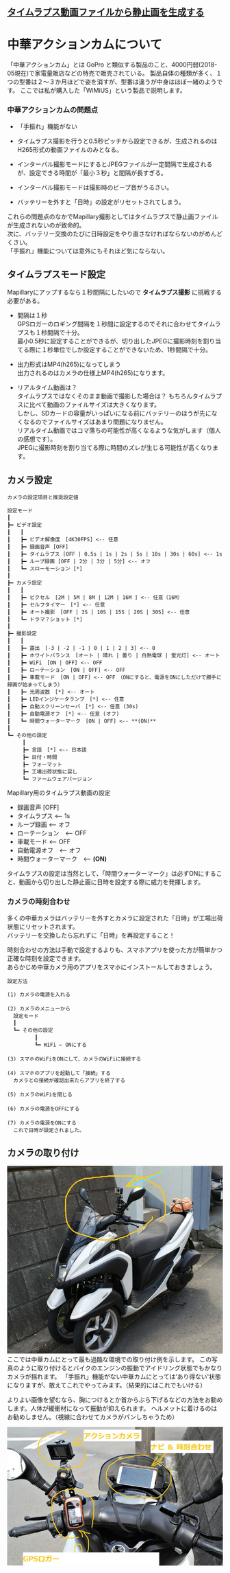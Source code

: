 [タイムラプス動画ファイルから静止画を生成する](README.md)
----

# 中華アクションカムについて

「中華アクションカム」とは GoPro と類似する製品のこと、4000円弱(2018-05現在)で家電量販店などの特売で販売されている。
製品自体の種類が多く、１つの型番は２～３か月ほどで姿を消すが、型番は違うが中身はほぼ一緒のようです。
ここでは私が購入した「WiMiUS」という製品で説明します。


### 中華アクションカムの問題点

 * 「手振れ」機能がない

 * タイムラプス撮影を行うと0.5秒ピッチから設定できるが、生成されるのはH265形式の動画ファイルのみとなる。

 * インターバル撮影モードにするとJPEGファイルが一定間隔で生成されるが、設定できる時間が「最小３秒」と間隔が長すぎる。

 * インターバル撮影モードは撮影時のビープ音がうるさい。

 * バッテリーを外すと「日時」の設定がリセットされてしまう。

これらの問題点のなかでMapillary撮影としてはタイムラプスで静止画ファイルが生成されないのが致命的。  
次に、バッテリー交換のたびに日時設定をやり直さなければならないのがめんどくさい。  
「手振れ」機能については意外にもそれほど気にならない。


## タイムラプスモード設定

Mapillaryにアップするなら１秒間隔にしたいので **タイムラプス撮影** に挑戦する必要がある。

 * 間隔は１秒  
    GPSロガーのロギング間隔を１秒間に設定するのでそれに合わせてタイムラプスも１秒間隔で十分。  
    最小0.5秒に設定することができるが、切り出したJPEGに撮影時刻を割り当てる際に１秒単位でしか設定することができないため、1秒間隔で十分。  

 * 出力形式はMP4(h265)になってしまう  
    出力されるのはカメラの仕様上MP4(h265)になります。

 * リアルタイム動画は？  
    タイムラプスではなくそのまま動画で撮影した場合は？ もちろんタイムラプスに比べて動画のファイルサイズは大きくなります。  
    しかし、SDカードの容量がいっぱいになる前にバッテリーのほうが先になくなるのでファイルサイズはあまり問題になりません。  
    リアルタイム動画ではコマ落ちの可能性が高くなるような気がします（個人の感想です）。  
    JPEGに撮影時刻を割り当てる際に時間のズレが生じる可能性が高くなります。


## カメラ設定

`カメラの設定項目と推奨設定値`
  ```
設定モード
┃
┣━ ビデオ設定
┃　　┃
┃　　┣━ ビデオ解像度　[4K30FPS] <-- 任意
┃　　┣━ 録画音声 [OFF]
┃　　┣━ タイムラプス [OFF | 0.5s | 1s | 2s | 5s | 10s | 30s | 60s] <-- 1s
┃　　┣━ ループ録画 [OFF | 2分 | 3分 | 5分] <-- オフ
┃　　┗━ スローモーション [*]
┃
┣━ カメラ設定
┃　　┃
┃　　┣━ ピクセル　[2M | 5M | 8M | 12M | 16M ] <-- 任意（16M）
┃　　┣━ セルフタイマー　[*] <-- 任意
┃　　┣━ オート撮影　[OFF | 3S | 10S | 15S | 20S | 30S] <-- 任意
┃　　┗━ ドラマ？ショット [*]
┃
┣━ 撮影設定
┃　　┃
┃　　┣━ 露出　[-3 | -2 | -1 | 0 | 1 | 2 | 3] <-- 0
┃　　┣━ ホワイトバランス　[オート | 晴れ | 曇り | 白熱電球 | 蛍光灯] <-- オート
┃　　┣━ WiFi　[ON | OFF] <-- OFF
┃　　┣━ ローテーション　[ON | OFF] <-- OFF
┃　　┣━ 車載モード　[ON | OFF] <-- OFF　（ONにすると、電源をONにしただけで勝手に録画が始まってしまう）
┃　　┣━ 光周波数　[*] <-- オート
┃　　┣━ LEDインジケータランプ　[*] <-- 任意
┃　　┣━ 自動スクリーンセーバ　[*] <-- 任意 (30s)
┃　　┣━ 自動電源オフ　[*] <-- 任意 (オフ)
┃　　┗━ 時間ウォーターマーク　[ON | OFF] <-- **(ON)**
┃
┗━ その他の設定
　　　┃
　　　┣━ 言語　[*] <-- 日本語
　　　┣━ 日付・時間
　　　┣━ フォーマット
　　　┣━ 工場出荷状態に戻し
　　　┗━ ファームウェアバージョン
  ```

Mapillary用のタイムラプス動画の設定

 * 録画音声 [OFF]
 * タイムラプス  <-- 1s
 * ループ録画  <-- オフ
 * ローテーション　<-- OFF
 * 車載モード <-- OFF
 * 自動電源オフ　<-- オフ
 * 時間ウォーターマーク　<-- **(ON)**

タイムラプスの設定は当然として、「時間ウォーターマーク」は必ずONにすること、動画から切り出した静止画に日時を設定する際に威力を発揮します。


### カメラの時刻合わせ

多くの中華カメラはバッテリーを外すとカメラに設定された「日時」が工場出荷状態にリセットされます。  
バッテリーを交換したら忘れずに「日時」を再設定すること！

時刻合わせの方法は手動で設定するよりも、スマホアプリを使った方が簡単かつ正確な時刻を設定できます。  
あらかじめ中華カメラ用のアプリをスマホにインストールしておきましょう。

`設定方法`  
  ```
  (1) カメラの電源を入れる
  
  (2) カメラのメニューから
    設定モード
    ┃
    ┗━ その他の設定
　　　    ┃
　　　    ┗━ WiFi ← ONにする

  (3) スマホのWiFiをONにして、カメラのWiFiに接続する
  
  (4) スマホのアプリを起動して「接続」する
    カメラとの接続が確認出来たらアプリを終了する
    
  (5) カメラのWiFiを閉じる
  
  (6) カメラの電源をOFFにする
  
  (7) カメラの電源をONにする
    これで日時が設定されました。
  ```
  
  
  ## カメラの取り付け

![06368](./DSC06368_LI.jpg)
  ここでは中華カムにとって最も過酷な環境での取り付け例を示します。
  この写真のように取り付けるとバイクのエンジンの振動でアイドリング状態でもかなりカメラが揺れます。
  「手振れ」機能がない中華カムにとっては'あり得ない'状態になりますが、敢えてこれでやってみます。（結果的にはこれでもいける）

  よりよい画像を望むなら、胸につけるとか首からぶら下げるなどの方法をお勧めします。人体が緩衝材になって振動が抑えられます。
  ヘルメットに着けるのはお勧めしません。（視線に合わせてカメラがパンしちゃうため）

  ![06366](./DSC06366.JPG)
